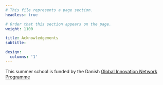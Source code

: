 ```yaml
---
# This file represents a page section.
headless: true

# Order that this section appears on the page.
weight: 1100

title: Acknowledgements
subtitle:

design:
  columns: '1'
---
```

This summer school is funded by the Danish [Global Innovation Network Programme](https://ufm.dk/en/research-and-innovation/funding-programmes-for-research-and-innovation/eu-and-international-funding-programmes/international-cooperation/international-network-programme-1)
